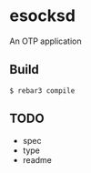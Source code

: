 esocksd
=====

An OTP application

Build
-----

    $ rebar3 compile


TODO
-----
- spec
- type
- readme